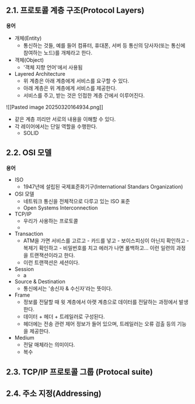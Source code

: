 ## 2.1. 프로토콜 계층 구조(Protocol Layers)
**용어**
- 개체(Entity)
	- 통신하는 것들, 예를 들어 컴퓨터, 휴대폰, 서버 등 통신의 당사자(또는 통신에 참여하는 노드)를 개체라고 한다.
- 객체(Object)
	- '객체 지향 언어'에서 사용됨
- Layered Architecture
	- 위 계층은 아래 계층에게 서비스를 요구할 수 있다.
	- 아래 계층은 위 계층에게 서비스를 제공한다.
	- 서비스를 주고, 받는 것은 인접한 계층 간에서 이루어진다.

![[Pasted image 20250320164934.png]]
- 같은 계층 끼리만 서로의 내용을 이해할 수 있다.
- 각 레이어에서는 단일 역할을 수행한다.
	- SOLID


## 2.2. OSI 모델
**용어**
- ISO
	- 1947년에 설립된 국제표준화기구(International Standars Organization)
- OSI 모델
	- 네트워크 통신을 전체적으로 다루고 있는 ISO 표준
	- Open Systems Interconnection
- TCP/IP
	- 우리가 사용하는 프로토콜
	- 
- Transaction
	- ATM을 가면 서비스를 고르고 - 카드를 넣고 - 보이스피싱이 아닌지 확인하고 - 복제기 확인하고 - 비밀번호를 치고 에러가 나면 롤백하고... 이런 일련의 과정을 트랜잭션이라고 한다.
	- 이런 트랜잭션은 세션이다.
- Session
	- a
- Source & Destination
	- 통신에서는 '송신자 & 수신자'라는 뜻이다.
- Frame
	- 정보를 전달할 때 윗 계층에서 아랫 계층으로 데이터를 전달하는 과정에서 발생한다.
	- 데이터 + 헤더 + 트레일러로 구성된다. 
	- 헤더에는 전송 관련 제어 정보가 들어 있으며, 트레일러는 오류 검출 등의 기능을 제공한다.
- Medium
	- 전달 매체라는 의미이다.
	- 복수

## 2.3. TCP/IP 프로토콜 그룹 (Protocal suite)
## 2.4. 주소 지정(Addressing)
